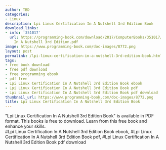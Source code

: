 ```yaml
---
author: TBD
categories:
- Linux
description: Lpi Linux Certification In A Nutshell 3rd Edition Book
download_links:
- info: '351017'
  url: https://programming-book.com/download/2017/ComputerBooks/351017/Lpi Linux Certification
    In A Nutshell 3rd Edition.pdf
image: https://www.programming-book.com/doc-images/8772.png
layout: post
permalink: /lpi-linux-certification-in-a-nutshell-3rd-edition-book.html
tags:
- free book download
- free pdf download
- free programming ebook
- pdf free
- Lpi Linux Certification In A Nutshell 3rd Edition Book ebook
- Lpi Linux Certification In A Nutshell 3rd Edition Book pdf
- Lpi Linux Certification In A Nutshell 3rd Edition Book pdf download
thumbnail_url: https://www.programming-book.com/doc-images/8772.png
title: Lpi Linux Certification In A Nutshell 3rd Edition Book
---
```


 
<div class="item-desc text-justify">
  "Lpi Linux Certification In A Nutshell 3rd Edition Book" is available in PDF format. This books is free to download. Learn from this free book and enhance your skills.
  <br>
  #Lpi Linux Certification In A Nutshell 3rd Edition Book ebook, #Lpi Linux Certification In A Nutshell 3rd Edition Book pdf, #Lpi Linux Certification In A Nutshell 3rd Edition Book pdf download
</div>